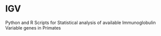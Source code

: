 # IGV
Python and R Scripts for Statistical analysis of available Immunoglobulin Variable genes in Primates
